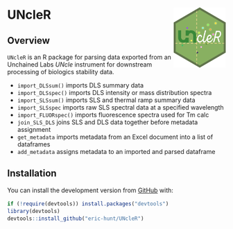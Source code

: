 
<!-- README.md is generated from README.Rmd. Please edit that file -->

# UNcleR <img src='man/figures/logo.png' align="right" height="139" />

<!-- badges: start -->
<!-- badges: end -->

## Overview

`UNcleR` is an R package for parsing data exported from an Unchained
Labs *UNcle* instrument for downstream processing of biologics stability
data.

-   `import_DLSsum()` imports DLS summary data
-   `import_DLSspec()` imports DLS intensity or mass distribution
    spectra
-   `import_SLSsum()` imports SLS and thermal ramp summary data
-   `import_SLSspec` imports raw SLS spectral data at a specified
    wavelength
-   `import_FLUORspec()` imports fluorescence spectra used for Tm calc
-   `join_SLS_DLS` joins SLS and DLS data together before metadata
    assignment
-   `get_metadata` imports metadata from an Excel document into a list
    of dataframes
-   `add_metadata` assigns metadata to an imported and parsed dataframe

## Installation

<!--
You can install the released version of UNcleR from [CRAN](https://CRAN.R-project.org) with:

``` r
install.packages("UNcleR")
```
-->

You can install the development version from
[GitHub](https://github.com/) with:

``` r
if (!require(devtools)) install.packages("devtools")
library(devtools)
devtools::install_github("eric-hunt/UNcleR")
```

<!--
## Example

This is a basic example which shows you how to solve a common problem:


```r
## library(UNcleR)
## basic example code
```
-->
